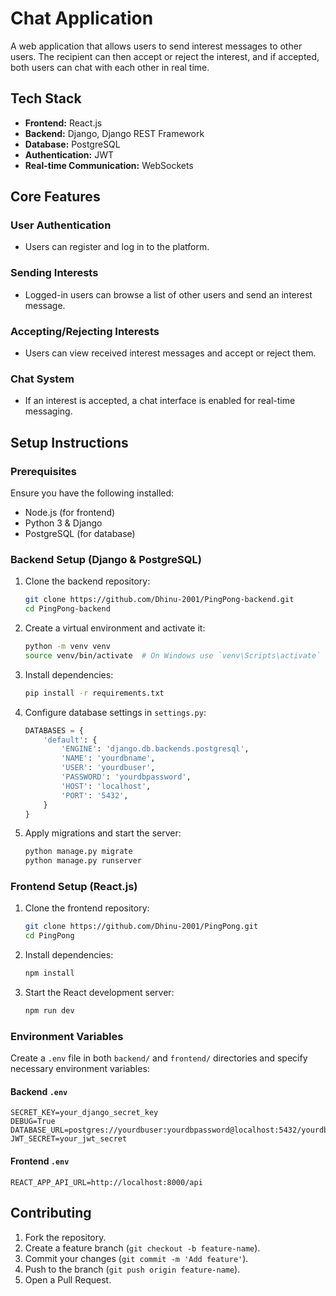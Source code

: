 # Chat Application

A web application that allows users to send interest messages to other users. The recipient can then accept or reject the interest, and if accepted, both users can chat with each other in real time.

## Tech Stack
- **Frontend:** React.js
- **Backend:** Django, Django REST Framework
- **Database:** PostgreSQL
- **Authentication:** JWT
- **Real-time Communication:** WebSockets

## Core Features

### User Authentication
- Users can register and log in to the platform.

### Sending Interests
- Logged-in users can browse a list of other users and send an interest message.

### Accepting/Rejecting Interests
- Users can view received interest messages and accept or reject them.

### Chat System
- If an interest is accepted, a chat interface is enabled for real-time messaging.

## Setup Instructions

### Prerequisites
Ensure you have the following installed:
- Node.js (for frontend)
- Python 3 & Django
- PostgreSQL (for database)

### Backend Setup (Django & PostgreSQL)
1. Clone the backend repository:
   ```sh
   git clone https://github.com/Dhinu-2001/PingPong-backend.git
   cd PingPong-backend
   ```
2. Create a virtual environment and activate it:
   ```sh
   python -m venv venv
   source venv/bin/activate  # On Windows use `venv\Scripts\activate`
   ```
3. Install dependencies:
   ```sh
   pip install -r requirements.txt
   ```
4. Configure database settings in `settings.py`:
   ```python
   DATABASES = {
       'default': {
           'ENGINE': 'django.db.backends.postgresql',
           'NAME': 'yourdbname',
           'USER': 'yourdbuser',
           'PASSWORD': 'yourdbpassword',
           'HOST': 'localhost',
           'PORT': '5432',
       }
   }
   ```
5. Apply migrations and start the server:
   ```sh
   python manage.py migrate
   python manage.py runserver
   ```

### Frontend Setup (React.js)
1. Clone the frontend repository:
   ```sh
   git clone https://github.com/Dhinu-2001/PingPong.git
   cd PingPong
   ```
2. Install dependencies:
   ```sh
   npm install
   ```
3. Start the React development server:
   ```sh
   npm run dev
   ```

### Environment Variables
Create a `.env` file in both `backend/` and `frontend/` directories and specify necessary environment variables:

#### Backend `.env`
```
SECRET_KEY=your_django_secret_key
DEBUG=True
DATABASE_URL=postgres://yourdbuser:yourdbpassword@localhost:5432/yourdbname
JWT_SECRET=your_jwt_secret
```

#### Frontend `.env`
```
REACT_APP_API_URL=http://localhost:8000/api
```

## Contributing
1. Fork the repository.
2. Create a feature branch (`git checkout -b feature-name`).
3. Commit your changes (`git commit -m 'Add feature'`).
4. Push to the branch (`git push origin feature-name`).
5. Open a Pull Request.


